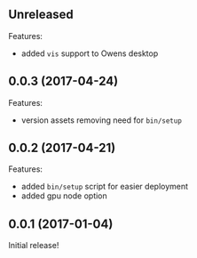 ## Unreleased

Features:

  - added `vis` support to Owens desktop

## 0.0.3 (2017-04-24)

Features:

  - version assets removing need for `bin/setup`

## 0.0.2 (2017-04-21)

Features:

  - added `bin/setup` script for easier deployment
  - added gpu node option

## 0.0.1 (2017-01-04)

Initial release!
